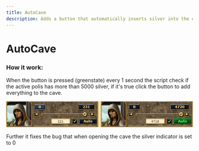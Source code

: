 ```yaml
---
title: AutoCave
description: Adds a button that automatically inserts silver into the cavern, designed to fill caverns without leakage
---
```


# AutoCave

### How it work:

When the button is pressed (greenstate) every 1 second the script check if the active polis has more than 5000 silver, if it's true click the button to add everything to the cave.

![](./images/autocave.png)

Further it fixes the bug that when opening the cave the silver indicator is set to 0
